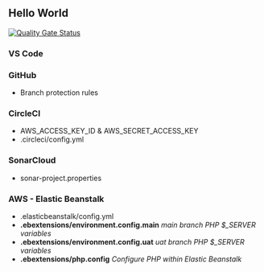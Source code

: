 ## Hello World

[![Quality Gate Status](https://sonarcloud.io/api/project_badges/measure?project=nigelgoss_devops-helloworld&metric=alert_status)](https://sonarcloud.io/dashboard?id=nigelgoss_devops-helloworld)

### VS Code

### GitHub
* Branch protection rules

### CircleCI
* AWS_ACCESS_KEY_ID & AWS_SECRET_ACCESS_KEY
* .circleci/config.yml

### SonarCloud
* sonar-project.properties

### AWS - Elastic Beanstalk
* .elasticbeanstalk/config.yml
* **.ebextensions/environment.config.main** *main branch PHP $_SERVER variables*
* **.ebextensions/environment.config.uat** *uat branch PHP $_SERVER variables*
* **.ebextensions/php.config** *Configure PHP within Elastic Beanstalk*
